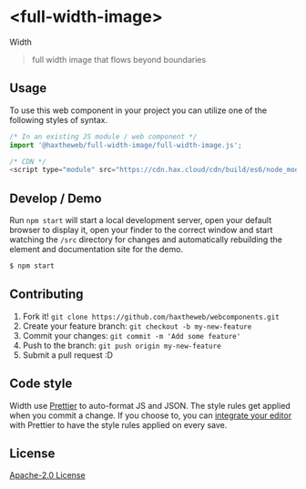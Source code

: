 # &lt;full-width-image&gt;

Width
> full width image that flows beyond boundaries

## Usage
To use this web component in your project you can utilize one of the following styles of syntax.

```js
/* In an existing JS module / web component */
import '@haxtheweb/full-width-image/full-width-image.js';

/* CDN */
<script type="module" src="https://cdn.hax.cloud/cdn/build/es6/node_modules/@haxtheweb/full-width-image/full-width-image.js"></script>
```

## Develop / Demo
Run `npm start` will start a local development server, open your default browser to display it, open your finder to the correct window and start watching the `/src` directory for changes and automatically rebuilding the element and documentation site for the demo.
```bash
$ npm start
```


## Contributing

1. Fork it! `git clone https://github.com/haxtheweb/webcomponents.git`
2. Create your feature branch: `git checkout -b my-new-feature`
3. Commit your changes: `git commit -m 'Add some feature'`
4. Push to the branch: `git push origin my-new-feature`
5. Submit a pull request :D

## Code style

Width  use [Prettier][prettier] to auto-format JS and JSON.  The style rules get applied when you commit a change.  If you choose to, you can [integrate your editor][prettier-ed] with Prettier to have the style rules applied on every save.

[prettier]: https://github.com/prettier/prettier/
[prettier-ed]: https://github.com/prettier/prettier/#editor-integration
[polyserve]: https://github.com/Polymer/polyserve
[web-component-tester]: https://github.com/Polymer/web-component-tester

## License
[Apache-2.0 License](http://opensource.org/licenses/Apache-2.0)